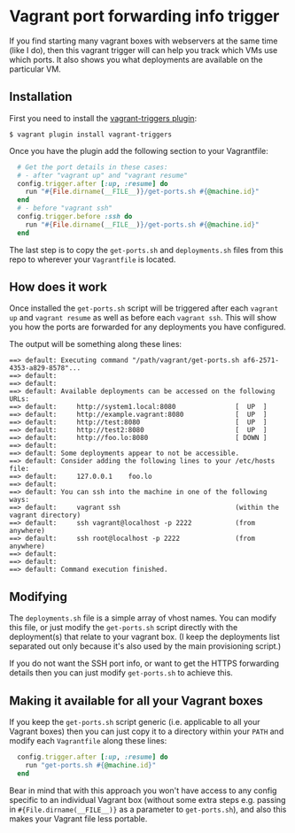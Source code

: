 Vagrant port forwarding info trigger
====================================

If you find starting many vagrant boxes with webservers at the same time (like I do), then this vagrant trigger will can help you track which VMs use which ports.
It also shows you what deployments are available on the particular VM.

Installation
------------

First you need to install the [vagrant-triggers plugin](https://github.com/emyl/vagrant-triggers):

```shell
$ vagrant plugin install vagrant-triggers
```

Once you have the plugin add the following section to your Vagrantfile:

```ruby
  # Get the port details in these cases:
  # - after "vagrant up" and "vagrant resume"
  config.trigger.after [:up, :resume] do
    run "#{File.dirname(__FILE__)}/get-ports.sh #{@machine.id}"
  end
  # - before "vagrant ssh"
  config.trigger.before :ssh do
    run "#{File.dirname(__FILE__)}/get-ports.sh #{@machine.id}"
  end
```

The last step is to copy the `get-ports.sh` and `deployments.sh` files from this repo to wherever your `Vagrantfile` is located.


How does it work
----------------

Once installed the `get-ports.sh` script will be triggered after each `vagrant up` and `vagrant resume` as well as before each `vagrant ssh`. This will show you how the ports are forwarded for any deployments you have configured.

The output will be something along these lines:

```
==> default: Executing command "/path/vagrant/get-ports.sh af6-2571-4353-a829-8578"...
==> default:  
==> default:  
==> default: Available deployments can be accessed on the following URLs:
==> default:     http://system1.local:8080               [  UP  ]
==> default:     http://example.vagrant:8080             [  UP  ]
==> default:     http://test:8080                        [  UP  ]
==> default:     http://test2:8080                       [  UP  ]
==> default:     http://foo.lo:8080                      [ DOWN ]
==> default:
==> default: Some deployments appear to not be accessible.
==> default: Consider adding the following lines to your /etc/hosts file:
==> default:     127.0.0.1    foo.lo
==> default:  
==> default: You can ssh into the machine in one of the following ways:
==> default:     vagrant ssh                             (within the vagrant directory)
==> default:     ssh vagrant@localhost -p 2222           (from anywhere)
==> default:     ssh root@localhost -p 2222              (from anywhere)
==> default:  
==> default:  
==> default: Command execution finished.
```

Modifying
---------

The `deployments.sh` file is a simple array of vhost names. You can modify this file, or just modify the `get-ports.sh` script directly with the deployment(s) that relate to your vagrant box. (I keep the deployments list separated out only because it's also used by the main provisioning script.)

If you do not want the SSH port info, or want to get the HTTPS forwarding details then you can just modify `get-ports.sh` to achieve this.


Making it available for all your Vagrant boxes
----------------------------------------------

If you keep the `get-ports.sh` script generic (i.e. applicable to all your Vagrant boxes) then you can just copy it to a directory within your `PATH` and modify each `Vagrantfile` along these lines:

```ruby
  config.trigger.after [:up, :resume] do
    run "get-ports.sh #{@machine.id}"
  end
```

Bear in mind that with this approach you won't have access to any config specific to an individual Vagrant box (without some extra steps e.g. passing in `#{File.dirname(__FILE__)}` as a parameter to `get-ports.sh`), and also this makes your Vagrant file less portable.
